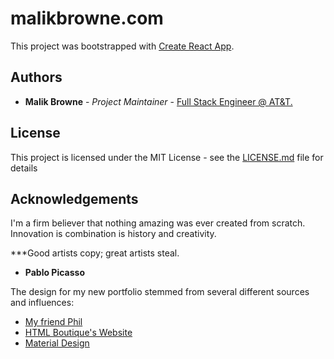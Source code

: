 # malikbrowne.com

This project was bootstrapped with [Create React App](https://github.com/facebookincubator/create-react-app).

## Authors

* **Malik Browne** - *Project Maintainer* - [Full Stack Engineer @ AT&T.](https://linkedin.com/in/malikbrowne)

## License 

This project is licensed under the MIT License - see the [LICENSE.md](LICENSE.md) file for details

## Acknowledgements

I'm a firm believer that nothing amazing was ever created from scratch. Innovation is combination is history and creativity.

***Good artists copy; great artists steal.
- **Pablo Picasso**

The design for my new portfolio stemmed from several different sources and influences:

* [My friend Phil](http://philkt.me)
* [HTML Boutique's Website](https://htmlboutique.com/)
* [Material Design](https://material.io)
